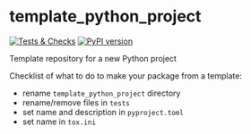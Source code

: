 # template_python_project

[![Tests & Checks](https://github.com/esynr3z/template_python_project/actions/workflows/test.yml/badge.svg)](https://github.com/esynr3z/template_python_project/actions/workflows/test.yml)
[![PyPI version](https://badge.fury.io/py/template_python_project.svg)](https://badge.fury.io/py/template_python_project)

Template repository for a new Python project

Checklist of what to do to make your package from a template:

* rename `template_python_project` directory
* rename/remove files in `tests`
* set name and description in `pyproject.toml`
* set name in `tox.ini`
